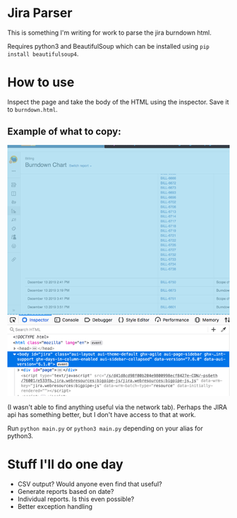 # Jira Parser

This is something I'm writing for work to parse the jira burndown html.

Requires python3 and BeautifulSoup which can be installed using `pip install beautifulsoup4`.

# How to use
Inspect the page and take the body of the HTML using the inspector. Save it to `burndown.html`.

## Example of what to copy:
![Alt text](example.png "Example body to copy from HTML")

(I wasn't able to find anything useful via the network tab). Perhaps the JIRA api has something better, but I don't have access to that at work.

Run `python main.py` or `python3 main.py` depending on your alias for python3.

# Stuff I'll do one day
- CSV output? Would anyone even find that useful?
- Generate reports based on date?
- Individual reports. Is this even possible?
- Better exception handling